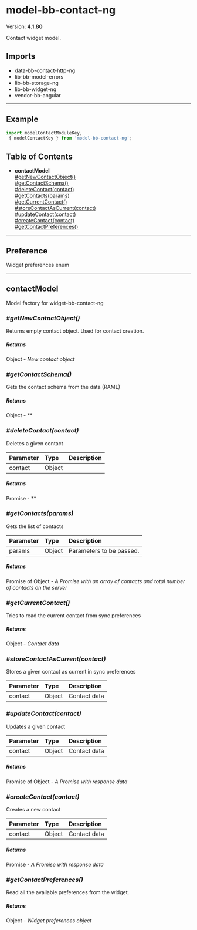 # model-bb-contact-ng


Version: **4.1.80**

Contact widget model.

## Imports

* data-bb-contact-http-ng
* lib-bb-model-errors
* lib-bb-storage-ng
* lib-bb-widget-ng
* vendor-bb-angular

---

## Example

```javascript
import modelContactModuleKey,
 { modelContactKey } from 'model-bb-contact-ng';
```

## Table of Contents
- **contactModel**<br/>    <a href="#contactModel_getNewContactObject">#getNewContactObject()</a><br/>    <a href="#contactModel_getContactSchema">#getContactSchema()</a><br/>    <a href="#contactModel_deleteContact">#deleteContact(contact)</a><br/>    <a href="#contactModel_getContacts">#getContacts(params)</a><br/>    <a href="#contactModel_getCurrentContact">#getCurrentContact()</a><br/>    <a href="#contactModel_storeContactAsCurrent">#storeContactAsCurrent(contact)</a><br/>    <a href="#contactModel_updateContact">#updateContact(contact)</a><br/>    <a href="#contactModel_createContact">#createContact(contact)</a><br/>    <a href="#contactModel_getContactPreferences">#getContactPreferences()</a><br/>

---

## Preference

Widget preferences enum

---

## contactModel

Model factory for widget-bb-contact-ng

### <a name="contactModel_getNewContactObject"></a>*#getNewContactObject()*

Returns empty contact object. Used for contact creation.

##### Returns

Object - *New contact object*

### <a name="contactModel_getContactSchema"></a>*#getContactSchema()*

Gets the contact schema from the data (RAML)

##### Returns

Object - **

### <a name="contactModel_deleteContact"></a>*#deleteContact(contact)*

Deletes a given contact

| Parameter | Type | Description |
| :-- | :-- | :-- |
| contact | Object |  |

##### Returns

Promise - **

### <a name="contactModel_getContacts"></a>*#getContacts(params)*

Gets the list of contacts

| Parameter | Type | Description |
| :-- | :-- | :-- |
| params | Object | Parameters to be passed. |

##### Returns

Promise of Object - *A Promise with an array of contacts
and total number of contacts on the server*

### <a name="contactModel_getCurrentContact"></a>*#getCurrentContact()*

Tries to read the current contact from sync preferences

##### Returns

Object - *Contact data*

### <a name="contactModel_storeContactAsCurrent"></a>*#storeContactAsCurrent(contact)*

Stores a given contact as current in sync preferences

| Parameter | Type | Description |
| :-- | :-- | :-- |
| contact | Object | Contact data |

### <a name="contactModel_updateContact"></a>*#updateContact(contact)*

Updates a given contact

| Parameter | Type | Description |
| :-- | :-- | :-- |
| contact | Object | Contact data |

##### Returns

Promise of Object - *A Promise with response data*

### <a name="contactModel_createContact"></a>*#createContact(contact)*

Creates a new contact

| Parameter | Type | Description |
| :-- | :-- | :-- |
| contact | Object | Contact data |

##### Returns

Promise - *A Promise with response data*

### <a name="contactModel_getContactPreferences"></a>*#getContactPreferences()*

Read all the available preferences from the widget.

##### Returns

Object - *Widget preferences object*
